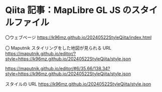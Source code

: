 # Qiita 記事：MapLibre GL JS のスタイルファイル

〇ウェブページ
https://k96mz.github.io/20240522StyleQiita/index.html

〇 Maputnik
スタイリングをした地図が見られる URL
https://maputnik.github.io/editor/?style=https://k96mz.github.io/20240522StyleQiita/style.json

https://maputnik.github.io/editor/#6/35.66/138.34?style=https://k96mz.github.io/20240522StyleQiita/style.json

スタイルの URL
https://k96mz.github.io/20240522StyleQiita/style.json
